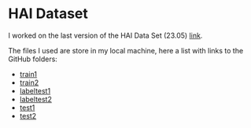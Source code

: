 # HAI Dataset

I worked on the last version of the HAI Data Set (23.05) [link](https://github.com/icsdataset/hai/tree/master/hai-23.05).

The files I used are store in my local machine, here a list with links to the GitHub folders:
- [train1](https://github.com/icsdataset/hai/blob/master/hai-23.05/hai-train1.csv)
- [train2](https://github.com/icsdataset/hai/blob/master/hai-23.05/hai-train2.csv)
- [labeltest1](https://github.com/icsdataset/hai/blob/master/hai-23.05/summary_label1.txt)
- [labeltest2](https://github.com/icsdataset/hai/blob/master/hai-23.05/summary_label2.txt)
- [test1](https://github.com/icsdataset/hai/blob/master/hai-23.05/hai-test1.csv)
- [test2](https://github.com/icsdataset/hai/blob/master/hai-23.05/hai-test2.csv)


